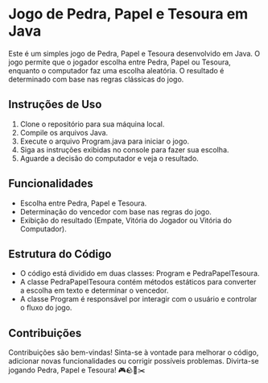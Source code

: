 # Jogo de Pedra, Papel e Tesoura em Java

Este é um simples jogo de Pedra, Papel e Tesoura desenvolvido em Java. O jogo permite que o jogador escolha entre Pedra, Papel ou Tesoura, enquanto o computador faz uma escolha aleatória. O resultado é determinado com base nas regras clássicas do jogo.

## Instruções de Uso

1. Clone o repositório para sua máquina local.
2. Compile os arquivos Java.
3. Execute o arquivo Program.java para iniciar o jogo.
4. Siga as instruções exibidas no console para fazer sua escolha.
5. Aguarde a decisão do computador e veja o resultado.

## Funcionalidades

* Escolha entre Pedra, Papel e Tesoura.
* Determinação do vencedor com base nas regras do jogo.
* Exibição do resultado (Empate, Vitória do Jogador ou Vitória do Computador).

## Estrutura do Código

* O código está dividido em duas classes: Program e PedraPapelTesoura.
* A classe PedraPapelTesoura contém métodos estáticos para converter a escolha em texto e determinar o vencedor.
* A classe Program é responsável por interagir com o usuário e controlar o fluxo do jogo.

## Contribuições

Contribuições são bem-vindas! Sinta-se à vontade para melhorar o código, adicionar novas funcionalidades ou corrigir possíveis problemas.
Divirta-se jogando Pedra, Papel e Tesoura! 🎮🪨📄✂️
